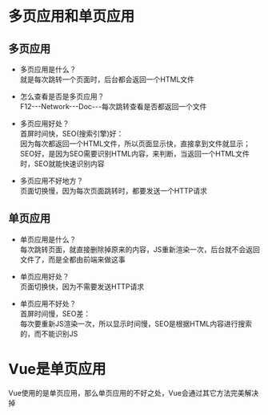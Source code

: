 # 多页应用和单页应用 

## 多页应用
* 多页应用是什么？  
就是每次跳转一个页面时，后台都会返回一个HTML文件

* 怎么查看是否是多页应用？  
F12---Network---Doc---每次跳转查看是否都返回一个文件
 
* 多页应用好处？  
首屏时间快，SEO(搜索引擎)好：  
    因为每次都返回一个HTML文件，所以页面显示快，直接拿到文件就显示；SEO好，是因为SEO需要识别HTML内容，来判断，当返回一个HTML文件时，SEO就能快速识别内容

* 多页应用不好地方？  
页面切换慢，因为每次页面跳转时，都要发送一个HTTP请求

## 单页应用
* 单页应用是什么？  
每次跳转页面，就直接删除掉原来的内容，JS重新渲染一次，后台就不会返回文件了，而是全都由前端来做这事

* 单页应用好处？  
页面切换快，因为不需要发送HTTP请求

* 单页应用不好处？  
首屏时间慢，SEO差：  
每次要重新JS渲染一次，所以显示时间慢，SEO是根据HTML内容进行搜索的，而不能识别JS


# Vue是单页应用
Vue使用的是单页应用，那么单页应用的不好之处，Vue会通过其它方法完美解决掉

